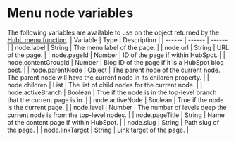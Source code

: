 # Menu node variables
The following variables are available to use on the object returned by the [HubL menu function](/docs/hubl/functions#menu).
| Variable | Type | Description | 
|  ------  |  ------  |  ------  | 
| node.label | String | The menu label of the page. | 
| node.url | String | URL of the page. | 
| node.pageId | Number | ID of the page if within HubSpot. | 
| node.contentGroupId | Number | Blog ID of the page if it is a HubSpot blog post. | 
| node.parentNode | Object | The parent node of the current node. The parent node will have the current node in its children property. | 
| node.children | List | The list of child nodes for the current node. | 
| node.activeBranch | Boolean | True if the node is in the top-level branch that the current page is in. | 
| node.activeNode | Boolean | True if the node is the current page. | 
| node.level | Number | The number of levels deep the current node is from the top-level nodes. | 
| node.pageTitle | String | Name of the content page if within HubSpot. | 
| node.slug | String | Path slug of the page. | 
| node.linkTarget | String | Link target of the page. | 

